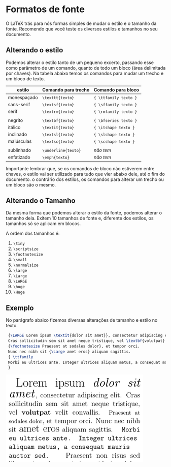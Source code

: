 # Formatos de fonte

O LaTeX trás para nós formas simples de mudar o estilo e o tamanho da fonte.
Recomendo que você teste os diversos estilos e tamanhos no seu documento.

## Alterando o estilo

Podemos alterar o estilo tanto de um pequeno excerto, passando esse como parâmetro de um comando,
quanto de todo um bloco (área delimitada por chaves).
Na tabela abaixo temos os comandos para mudar um trecho e um bloco de texto.

| estilo | Comando para trecho | Comando para bloco |
| ------ | ------------------- | ------------------ |
| monespaçado | `\texttt{texto}` | `{ \ttfamily texto }` |
| sans-serif | `\textsf{texto}` | `{ \sffamily texto }` |
| serif | `\textrm{texto}` | `{ \rmfamily texto }` |
| | |
| negrito | `\textbf{texto}` | `{ \bfseries texto }` |
| itálico | `\textit{texto}` | `{ \itshape texto }` |
| inclinado | `\textsl{texto}` | `{ \slshape texto }` |
| maiúsculas | `\textsc{texto}` | `{ \scshape texto }` |
| | |
| sublinhado | `\underline{texto}` | *não tem* |
| enfatizado | `\emph{texto}` | *não tem* |

Importante lembrar que, se os comandos de bloco não estiverem entre chaves, o estilo vai ser utilizado para tudo que vier abaixo dele, até o fim do documento.
o contrário dos estilos, os comandos para alterar um trecho ou um bloco são o mesmo.
## Alterando o Tamanho

Da mesma forma que podemos alterar o estilo da fonte, podemos alterar o tamanho dela.
Exitem 10 tamanhos de fonte e, diferente dos estilos, os tamanhos só se aplicam em blocos.

A ordem dos tamanhos é:

1.  `\tiny`
2.  `\scriptsize`
3.  `\footnotesize`
4.  `\small`
5.  `\normalsize`
6.  `\large`
7.  `\Large`
8.  `\LARGE`
9.  `\huge`
10. `\Huge`

## Exemplo

No parágrafo abaixo fizemos diversas alterações de tamanho e estilo no texto.

``` tex
 {\LARGE Lorem ipsum \textit{dolor sit amet}}, consectetur adipiscing elit.
 Cras sollicitudin sem sit amet neque tristique, vel \textbf{volutpat} velit convallis.
 {\footnotesize Praesent at sodales dolor}, et tempor orci.
 Nunc nec nibh sit {\Large amet eros} aliquam sagittis. 
 { \ttfamily
 Morbi eu ultrices ante. Integer ultrices aliquam metus, a consequat mauris auctor sed.
 }
 ```
![resultado](./img/estilo-fonte.png)